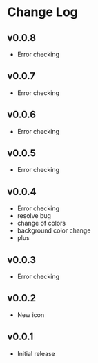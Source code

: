 # Change Log

## v0.0.8

- Error checking

## v0.0.7

- Error checking

## v0.0.6

- Error checking

## v0.0.5

- Error checking

## v0.0.4

- Error checking
- resolve bug
- change of colors
- background color change
- plus

## v0.0.3

- Error checking

## v0.0.2

- New icon

## v0.0.1

- Initial release
